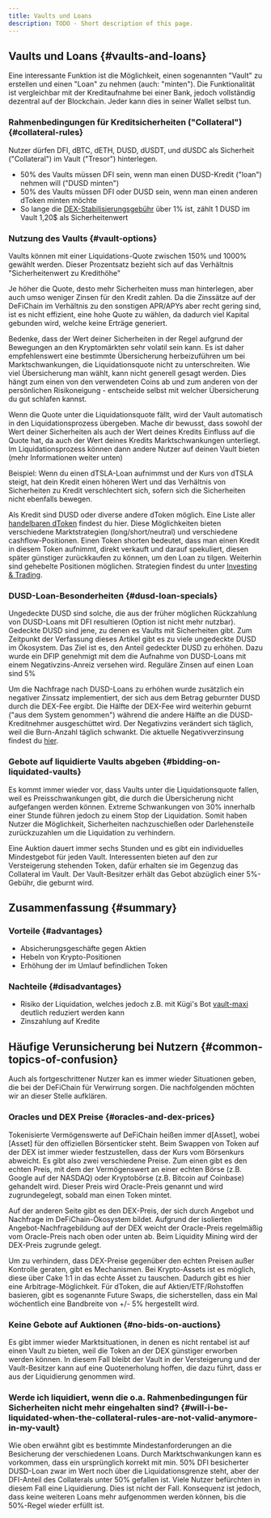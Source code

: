 ```yaml
---
title: Vaults und Loans
description: TODO - Short description of this page.
---
```


## Vaults und Loans {#vaults-and-loans}

Eine interessante Funktion ist die Möglichkeit, einen sogenannten "Vault" zu erstellen und einen "Loan" zu nehmen (auch: "minten"). Die Funktionalität ist vergleichbar mit der Kreditaufnahme bei einer Bank, jedoch vollständig dezentral auf der Blockchain. Jeder kann dies in seiner Wallet selbst tun.

### Rahmenbedingungen für Kreditsicherheiten ("Collateral") {#collateral-rules}

Nutzer dürfen DFI, dBTC, dETH, DUSD, dUSDT, und dUSDC als Sicherheit ("Collateral") im Vault ("Tresor") hinterlegen.

- 50% des Vaults müssen DFI sein, wenn man einen DUSD-Kredit ("loan") nehmen will ("DUSD minten")
- 50% des Vaults müssen DFI oder DUSD sein, wenn man einen anderen dToken minten möchte
- So lange die [DEX-Stabilisierungsgebühr](./DEX_Fee_Structure.md) über 1% ist, zählt 1 DUSD im Vault 1,20$ als Sicherheitenwert

### Nutzung des Vaults {#vault-options}

Vaults können mit einer Liquidations-Quote zwischen 150% und 1000% gewählt werden. Dieser Prozentsatz bezieht sich auf das Verhältnis "Sicherheitenwert zu Kredithöhe"

Je höher die Quote, desto mehr Sicherheiten muss man hinterlegen, aber auch umso weniger Zinsen für den Kredit zahlen. Da die Zinssätze auf der DeFiChain im Verhältnis zu den sonstigen APR/APYs aber recht gering sind, ist es nicht effizient, eine hohe Quote zu wählen, da dadurch viel Kapital gebunden wird, welche keine Erträge generiert.

Bedenke, dass der Wert deiner Sicherheiten in der Regel aufgrund der Bewegungen an den Kryptomärkten sehr volatil sein kann. Es ist daher empfehlenswert eine bestimmte Übersicherung herbeizuführen um bei Marktschwankungen, die Liquidationsquote nicht zu unterschreiten. Wie viel Übersicherung man wählt, kann nicht generell gesagt werden. Dies hängt zum einen von den verwendeten Coins ab und zum anderen von der persönlichen Risikoneigung - entscheide selbst mit welcher Übersicherung du gut schlafen kannst.

Wenn die Quote unter die Liquidationsquote fällt, wird der Vault automatisch in den Liquidationsprozess übergeben. Mache dir bewusst, dass sowohl der Wert deiner Sicherheiten als auch der Wert deines Kredits Einfluss auf die Quote hat, da auch der Wert deines Kredits Marktschwankungen unterliegt. Im Liquidationsprozess können dann andere Nutzer auf deinen Vault bieten (mehr Informationen weiter unten)

Beispiel: Wenn du einen dTSLA-Loan aufnimmst und der Kurs von dTSLA steigt, hat dein Kredit einen höheren Wert und das Verhältnis von Sicherheiten zu Kredit verschlechtert sich, sofern sich die Sicherheiten nicht ebenfalls bewegen.

Als Kredit sind DUSD oder diverse andere dToken möglich. Eine Liste aller [handelbaren dToken](./Tradable_dAssets_on_DeFiChain.md) findest du hier. Diese Möglichkeiten bieten verschiedene Marktstrategien (long/short/neutral) und verschiedene cashflow-Positionen. Einen Token shorten bedeutet, dass man einen Kredit in diesem Token aufnimmt, direkt verkauft und darauf spekuliert, diesen später günstiger zurückkaufen zu können, um den Loan zu tilgen. Weiterhin sind gehebelte Positionen möglichen. Strategien findest du unter [Investing & Trading](../category/investing--trading).

### DUSD-Loan-Besonderheiten {#dusd-loan-specials}

Ungedeckte DUSD sind solche, die aus der früher möglichen Rückzahlung von DUSD-Loans mit DFI resultieren (Option ist nicht mehr nutzbar). Gedeckte DUSD sind jene, zu denen es Vaults mit Sicherheiten gibt. Zum Zeitpunkt der Verfassung dieses Artikel gibt es zu viele ungedeckte DUSD im Ökosystem. Das Ziel ist es, den Anteil gedeckter DUSD zu erhöhen. Dazu wurde ein DFIP genehmigt mit dem die Aufnahme von DUSD-Loans mit einem Negativzins-Anreiz versehen wird. Reguläre Zinsen auf einen Loan sind 5%

Um die Nachfrage nach DUSD-Loans zu erhöhen wurde zusätzlich ein negativer Zinssatz implementiert, der sich aus dem Betrag geburnter DUSD durch die DEX-Fee ergibt. Die Hälfte der DEX-Fee wird weiterhin geburnt ("aus dem System genommen") während die andere Hälfte an die DUSD-Kreditnehmer ausgeschüttet wird. Der Negativzins verändert sich täglich, weil die Burn-Anzahl täglich schwankt. Die aktuelle Negativverzinsung findest du [hier](https://docs.google.com/spreadsheets/d/11yTO43MBi3WQhtrIwUSpnNMaPVIy8zVVEz8TUyI46VI/edit#gid=2139878934).

### Gebote auf liquidierte Vaults abgeben {#bidding-on-liquidated-vaults}

Es kommt immer wieder vor, dass Vaults unter die Liquidationsquote fallen, weil es Preisschwankungen gibt, die durch die Übersicherung nicht aufgefangen werden können. Extreme Schwankungen von 30% innerhalb einer Stunde führen jedoch zu einem Stop der Liquidation. Somit haben Nutzer die Möglichkeit, Sicherheiten nachzuschießen oder Darlehensteile zurückzuzahlen um die Liquidation zu verhindern.

Eine Auktion dauert immer sechs Stunden und es gibt ein individuelles Mindestgebot für jeden Vault. Interessenten bieten auf den zur Versteigerung stehenden Token, dafür erhalten sie im Gegenzug das Collateral im Vault. Der Vault-Besitzer erhält das Gebot abzüglich einer 5%-Gebühr, die geburnt wird.

## Zusammenfassung {#summary}

### Vorteile {#advantages}

- Absicherungsgeschäfte gegen Aktien
- Hebeln von Krypto-Positionen
- Erhöhung der im Umlauf befindlichen Token

### Nachteile {#disadvantages}

- Risiko der Liquidation, welches jedoch z.B. mit Kügi's Bot [vault-maxi](https://github.com/kuegi/defichain_maxi) deutlich reduziert werden kann
- Zinszahlung auf Kredite

## Häufige Verunsicherung bei Nutzern {#common-topics-of-confusion}

Auch als fortgeschrittener Nutzer kan es immer wieder Situationen geben, die bei der DeFiChain für Verwirrung sorgen. Die nachfolgenden möchten wir an dieser Stelle aufklären.

### Oracles und DEX Preise {#oracles-and-dex-prices}

Tokenisierte Vermögenswerte auf DeFiChain heißen immer d\[Asset\], wobei \[Asset\] für den offiziellen Börsenticker steht. Beim Swappen von Token auf der DEX ist immer wieder festzustellen, dass der Kurs vom Börsenkurs abweicht. Es gibt also zwei verschiedene Preise. Zum einen gibt es den echten Preis, mit dem der Vermögenswert an einer echten Börse (z.B. Google auf der NASDAQ) oder Kryptobörse (z.B. Bitcoin auf Coinbase) gehandelt wird. Dieser Preis wird Oracle-Preis genannt und wird zugrundegelegt, sobald man einen Token mintet.

Auf der anderen Seite gibt es den DEX-Preis, der sich durch Angebot und Nachfrage im DeFiChain-Ökosystem bildet. Aufgrund der isolierten Angebot-Nachfragebildung auf der DEX weicht der Oracle-Preis regelmäßig vom Oracle-Preis nach oben oder unten ab. Beim Liquidity Mining wird der DEX-Preis zugrunde gelegt.

Um zu verhindern, dass DEX-Preise gegenüber den echten Preisen außer Kontrolle geraten, gibt es Mechanismen. Bei Krypto-Assets ist es möglich, diese über Cake 1:1 in das echte Asset zu tauschen. Dadurch gibt es hier eine Arbitrage-Möglichkeit. Für dToken, die auf Aktien/ETF/Rohstoffen basieren, gibt es sogenannte Future Swaps, die sicherstellen, dass ein Mal wöchentlich eine Bandbreite von +/- 5% hergestellt wird.

### Keine Gebote auf Auktionen {#no-bids-on-auctions}

Es gibt immer wieder Marktsituationen, in denen es nicht rentabel ist auf einen Vault zu bieten, weil die Token an der DEX günstiger erworben werden können. In diesem Fall bleibt der Vault in der Versteigerung und der Vault-Besitzer kann auf eine Quotenerholung hoffen, die dazu führt, dass er aus der Liquidierung genommen wird.

### Werde ich liquidiert, wenn die o.a. Rahmenbedingungen für Sicherheiten nicht mehr eingehalten sind? {#will-i-be-liquidated-when-the-collateral-rules-are-not-valid-anymore-in-my-vault}

Wie oben erwähnt gibt es bestimmte Mindestanforderungen an die Besicherung der verschiedenen Loans. Durch Marktschwankungen kann es vorkommen, dass ein ursprünglich korrekt mit min. 50% DFI besicherter DUSD-Loan zwar im Wert noch über die Liquidationsgrenze steht, aber der DFI-Anteil des Collaterals unter 50% gefallen ist. Viele Nutzer befürchten in diesem Fall eine Liquidierung. Dies ist nicht der Fall. Konsequenz ist jedoch, dass keine weiteren Loans mehr aufgenommen werden können, bis die 50%-Regel wieder erfüllt ist.
